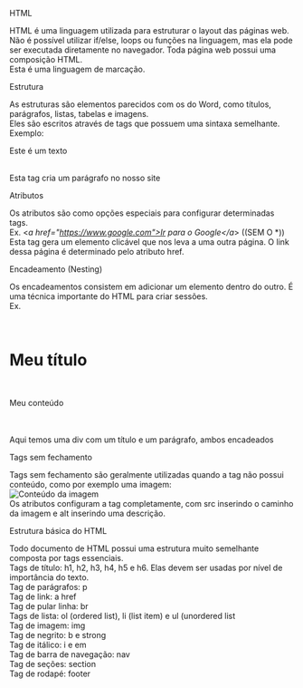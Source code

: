 HTML

HTML é uma linguagem utilizada para estruturar o layout das páginas web. 
<br />Não é possível utilizar if/else, loops ou funções na linguagem, mas ela pode ser executada diretamente no navegador. Toda página web possui uma composição HTML.
<br />Esta é uma linguagem de marcação. 

Estrutura

As estruturas são elementos parecidos com os do Word, como títulos, parágrafos, listas, tabelas e imagens.
<br />Eles são escritos através de tags que possuem uma sintaxa semelhante.
<br />Exemplo: <p>Este é um texto</p>
<br />Esta tag cria um parágrafo no nosso site 

Atributos

Os atributos são como opções especiais para configurar determinadas tags.
<br />Ex. <*a href="https://www.google.com">Ir para o Google</a*> ((SEM O *))
<br />Esta tag gera um elemento clicável que nos leva a uma outra página. O link dessa página é determinado pelo atributo href.

Encadeamento (Nesting)

Os encadeamentos consistem em adicionar um elemento dentro do outro. É uma técnica importante do HTML para criar sessões.
<br />Ex. <div>
<br />      <h1>Meu título</h1>
<br />      <p>Meu conteúdo</p>
<br />    </div>
<br />Aqui temos uma div com um título e um parágrafo, ambos encadeados

 Tags sem fechamento
 
 Tags sem fechamento são geralmente utilizadas quando a tag não possui conteúdo, como por exemplo uma imagem:
 <br /><img src="minhaimagem.jpg" alt="Conteúdo da imagem">
 <br />Os atributos configuram a tag completamente, com src inserindo o caminho da imagem e alt inserindo uma descrição.
 
 Estrutura básica do HTML
 
 Todo documento de HTML possui uma estrutura muito semelhante composta por tags essenciais.
 <br />Tags de título: h1, h2, h3, h4, h5 e h6. Elas devem ser usadas por nível de importância do texto.
 <br />Tag de parágrafos: p
 <br />Tag de link: a href
 <br />Tag de pular linha: br
 <br />Tags de lista: ol (ordered list), li (list item) e ul (unordered list
 <br />Tag de imagem: img
 <br />Tag de negrito: b e strong
 <br />Tag de itálico: i e em
 <br />Tag de barra de navegação: nav
 <br />Tag de seções: section
 <br />Tag de rodapé: footer
